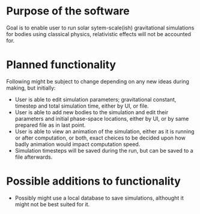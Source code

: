Purpose of the software
=======================

Goal is to enable user to run solar sytem-scale(ish) gravitational simulations for bodies using classical physics, relativistic effects will not be accounted for. 

Planned functionality
=====================

Following might be subject to change depending on any new ideas during making, but initially:
* User is able to edit simulation parameters; gravitational constant, timestep and total simulation time, either by UI, or file.
* User is able to add new bodies to the simulation and edit their parameters and initial phase-space locations, either by UI, or by same prepared file as in last point. 
* User is able to view an animation of the simulation, either as it is running or after computation, or both, exact cheices to be decided upon how badly animation would impact computation speed.
* Simulation timesteps will be saved during the run, but can be saved to a file afterwards.

Possible additions to functionality
===================================

* Possibly might use a local database to save simulations, althought it might not be best suited for it.




